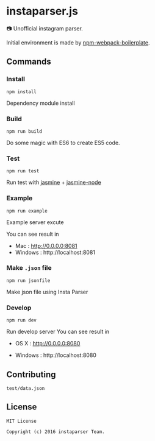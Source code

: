 # instaparser.js
:camera: Unofficial instagram parser.

Initial environment is made by [npm-webpack-boilerplate](https://github.com/JeffGuKang/npm-webpack-boilerplate).

## Commands
### Install
`npm install`

Dependency module install

### Build
`npm run build`

Do some magic with ES6 to create ES5 code.
### Test
`npm run test`

Run test with [jasmine](http://jasmine.github.io/2.5/introduction.html) + [jasmine-node](https://github.com/mhevery/jasmine-node)

### Example
`npm run example`

Example server excute

You can see result in
*  Mac : http://0.0.0.0:8081
*  Windows : http://localhost:8081

### Make `.json` file
`npm run jsonfile`

Make json file using Insta Parser

### Develop
`npm run dev`

Run develop server
You can see result in

* OS X : http://0.0.0.0:8080

* Windows : http://localhost:8080

## Contributing
`test/data.json`

## License
```
MIT License

Copyright (c) 2016 instaparser Team.
```

